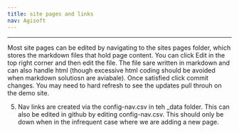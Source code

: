 ```yaml
---
title: site pages and links
nav: Agisoft
---
```


-----------

Most site pages can be edited by navigating to the sites pages folder, which stores the markdown files that hold page content. 
You can click Edit in the top right corner and then edit the file. The file sare written in markdown and can also handle html (though excessive html coding should be avoided when markdown solutiosn are aviabale).
Once satisfied click commit changes.
You may need to hard refresh to see the updates pull throuh on the demo site.

5) Nav links are created via the config-nav.csv in teh _data folder. This can also be edited in github by editing config-nav.csv. This should only be down when in the infrequent case where we are adding a new page.